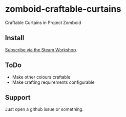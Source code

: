 # zomboid-craftable-curtains
Craftable Curtains in Project Zomboid

## Install
[Subscribe via the Steam Workshop](https://steamcommunity.com/sharedfiles/filedetails/?id=2787505766).

## ToDo

 - Make other colours craftable
 - Make crafting requirements configurable

## Support
Just open a github issue or something.
